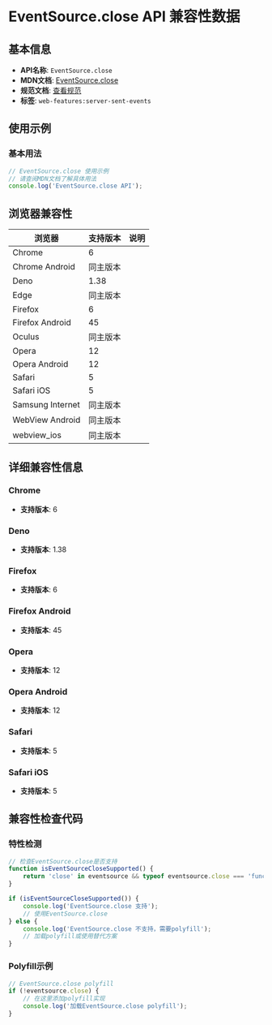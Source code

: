 # EventSource.close API 兼容性数据

## 基本信息

- **API名称**: `EventSource.close`
- **MDN文档**: [EventSource.close](https://developer.mozilla.org/docs/Web/API/EventSource/close)
- **规范文档**: [查看规范](https://html.spec.whatwg.org/multipage/server-sent-events.html#dom-eventsource-close-dev)
- **标签**: `web-features:server-sent-events`

## 使用示例

### 基本用法

```javascript
// EventSource.close 使用示例
// 请查阅MDN文档了解具体用法
console.log('EventSource.close API');
```

## 浏览器兼容性

| 浏览器 | 支持版本 | 说明 |
|--------|----------|------|
| Chrome | 6 |  |
| Chrome Android | 同主版本 |  |
| Deno | 1.38 |  |
| Edge | 同主版本 |  |
| Firefox | 6 |  |
| Firefox Android | 45 |  |
| Oculus | 同主版本 |  |
| Opera | 12 |  |
| Opera Android | 12 |  |
| Safari | 5 |  |
| Safari iOS | 5 |  |
| Samsung Internet | 同主版本 |  |
| WebView Android | 同主版本 |  |
| webview_ios | 同主版本 |  |

## 详细兼容性信息

### Chrome

- **支持版本**: 6

### Deno

- **支持版本**: 1.38

### Firefox

- **支持版本**: 6

### Firefox Android

- **支持版本**: 45

### Opera

- **支持版本**: 12

### Opera Android

- **支持版本**: 12

### Safari

- **支持版本**: 5

### Safari iOS

- **支持版本**: 5

## 兼容性检查代码

### 特性检测

```javascript
// 检查EventSource.close是否支持
function isEventSourceCloseSupported() {
    return 'close' in eventsource && typeof eventsource.close === 'function';
}

if (isEventSourceCloseSupported()) {
    console.log('EventSource.close 支持');
    // 使用EventSource.close
} else {
    console.log('EventSource.close 不支持，需要polyfill');
    // 加载polyfill或使用替代方案
}
```

### Polyfill示例

```javascript
// EventSource.close polyfill
if (!eventsource.close) {
    // 在这里添加polyfill实现
    console.log('加载EventSource.close polyfill');
}
```

